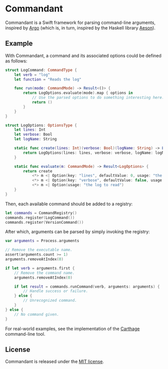 # Commandant

Commandant is a Swift framework for parsing command-line arguments, inspired by [Argo](https://github.com/thoughtbot/Argo) (which is, in turn, inspired by the Haskell library [Aeson](http://hackage.haskell.org/package/aeson)).

## Example

With Commandant, a command and its associated options could be defined as follows:

```swift
struct LogCommand: CommandType {
	let verb = "log"
	let function = "Reads the log"

	func run(mode: CommandMode) -> Result<()> {
		return LogOptions.evaluate(mode).map { options in
			// Use the parsed options to do something interesting here.
			return ()
		}
	}
}

struct LogOptions: OptionsType {
	let lines: Int
	let verbose: Bool
	let logName: String

	static func create(lines: Int)(verbose: Bool)(logName: String) -> LogOptions {
		return LogOptions(lines: lines, verbose: verbose, logName: logName)
	}

	static func evaluate(m: CommandMode) -> Result<LogOptions> {
		return create
			<*> m <| Option(key: "lines", defaultValue: 0, usage: "the number of lines to read from the logs")
			<*> m <| Option(key: "verbose", defaultValue: false, usage: "show verbose output")
			<*> m <| Option(usage: "the log to read")
	}
}
```

Then, each available command should be added to a registry:

```swift
let commands = CommandRegistry()
commands.register(LogCommand())
commands.register(VersionCommand())
```

After which, arguments can be parsed by simply invoking the registry:

```swift
var arguments = Process.arguments

// Remove the executable name.
assert(arguments.count >= 1)
arguments.removeAtIndex(0)

if let verb = arguments.first {
	// Remove the command name.
	arguments.removeAtIndex(0)

	if let result = commands.runCommand(verb, arguments: arguments) {
		// Handle success or failure.
	} else {
		// Unrecognized command.
	}
} else {
	// No command given.
}
```

For real-world examples, see the implementation of the [Carthage](https://github.com/Carthage/Carthage) command-line tool.

## License

Commandant is released under the [MIT license](LICENSE.md).
